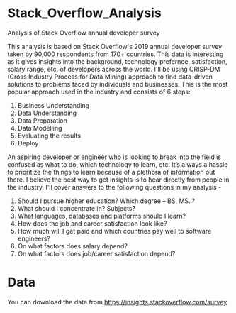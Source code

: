 # Stack_Overflow_Analysis
Analysis of Stack Overflow annual developer survey

This analysis is based on Stack Overflow's 2019 annual developer survey taken by 90,000 respondents from 170+ countries. This data is interesting as it gives insights into the background, technology prefernce, satisfaction, salary range, etc. of developers across the world. I'll be using CRISP-DM (Cross Industry Process for Data Mining) approach to find data-driven solutions to problems faced by individuals and businesses. This is the most popular approach used in the industry and consists of 6 steps:

1.	Business Understanding
2.	Data Understanding
3.	Data Preparation
4.	Data Modelling
5.	Evaluating the results
6.	Deploy

An aspiring developer or engineer who is looking to break into the field is confused as what to do, which technology to learn, etc. It’s always a hassle to prioritize the things to learn because of a plethora of information out there. I believe the best way to get insights is to hear directly from people in the industry. I'll cover answers to the following questions in my analysis -

1. Should I pursue higher education? Which degree – BS, MS..?
2. What should I concentrate in? Subjects?
3. What languages, databases and platforms should I learn?
4. How does the job and career satisfaction look like?
5. How much will I get paid and which countries pay well to software engineers?
6. On what factors does salary depend?
7. On what factors does job/career satisfaction depend?

# Data
You can download the data from https://insights.stackoverflow.com/survey
